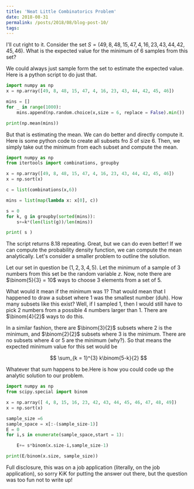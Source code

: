```yaml
---
title: 'Neat Little Combinatorics Problem'
date: 2018-08-31
permalink: /posts/2018/08/blog-post-10/
tags:
---
```


I'll cut right to it.  Consider the set $S = (49, 8, 48, 15, 47, 4, 16, 23, 43, 44, 42, 45, 46 )$.  What is the expected value for the minimum of 6 samples from this set?

We could always just sample form the set to estimate the expected value.  Here is a python script to do just that.

```python
import numpy as np
x = np.array([49, 8, 48, 15, 47, 4, 16, 23, 43, 44, 42, 45, 46])

mins = []
for _ in range(1000):
    mins.append(np.random.choice(x,size = 6, replace = False).min())

print(np.mean(mins))

```

But that is estimating the mean.  We can do better and directly compute it.  Here is some python code to create all subsets fro $S$ of size 6.  Then, we simply take out the minimum from each subset and compute the mean.

```python
import numpy as np
from itertools import combinations, groupby

x = np.array([49, 8, 48, 15, 47, 4, 16, 23, 43, 44, 42, 45, 46])
x = np.sort(x)

c = list(combinations(x,6))

mins = list(map(lambda x: x[0], c))

s = 0
for k, g in groupby(sorted(mins)):
    s+=k*(len(list(g))/len(mins))

print( s )
```

The script returns 8.18 repeating.  Great, but we can do even better!  If we can compute the probability density function, we can compute the mean analytically.  Let's consider a smaller problem to outline the solution.

Let our set in question be $(1,2,3,4,5)$.  Let the minimum of a sample of 3 numbers from this set be the random variable $z$.  Now, note there are $\binom{5}{3} = 10$ ways to choose 3 elements from a set of 5.

What would it mean if the minimum was 1?  That would mean that I happened to draw a subset where 1 was the smallest number (duh).  How many subsets like this exist?  Well, if I sampled 1, then I would still have to pick 2 numbers from a possible 4 numbers larger than 1.  There are $\binom{4}{2}$ ways to do this.

In a similar fashion, there are $\binom{3}{2}$ subsets where 2 is the minimum, and $\binom{2}{2}$ subsets where 3 is the minimum.  There are no subsets where 4 or 5 are the minimum (why?).  So that means the expected minimum value for this set would be

$$ \sum_{k = 1}^{3} k\binom{5-k}{2}  $$

Whatever that sum happens to be.Here is how you could code up the analytic solution to our problem.

```python
import numpy as np
from scipy.special import binom

x = np.array([ 4, 8, 15, 16, 23, 42, 43, 44, 45, 46, 47, 48, 49])
x = np.sort(x)

sample_size =6
sample_space = x[:-(sample_size-1)]
E = 0
for i,s in enumerate(sample_space,start = 1):

    E+= s*binom(x.size-i,sample_size-1)

print(E/binom(x.size, sample_size))
```

Full disclosure, this was on a job application (literally, on the job application), so sorry KiK for putting the answer out there, but the question was too fun not to write up!








